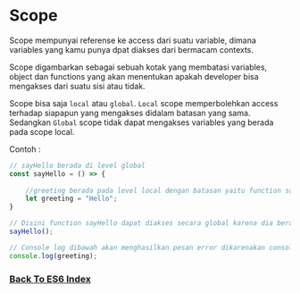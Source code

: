 # Scope

Scope mempunyai referense ke access dari suatu variable, dimana variables yang kamu punya dpat diakses dari bermacam contexts.

Scope digambarkan sebagai sebuah kotak yang membatasi variables, object dan functions yang akan menentukan apakah developer bisa mengakses dari suatu sisi atau tidak.

Scope bisa saja `local` atau `global`. `Local` scope memperbolehkan access terhadap siapapun yang mengakses didalam batasan yang sama. Sedangkan `Global` scope tidak dapat mengakses variables yang berada pada scope local.

Contoh : 
```js
// sayHello berada di level global
const sayHello = () => {
    
    //greeting berada pada level local dengan batasan yaitu function sayHello
    let greeting = "Hello";
}

// Disini function sayHello dapat diakses secara global karena dia berada di level global
sayHello();

// Console log dibawah akan menghasilkan pesan error dikarenakan console.log berusaha memanggil greeting yang mempunya scope local
console.log(greeting);
```

### [Back To ES6 Index](./README.md)